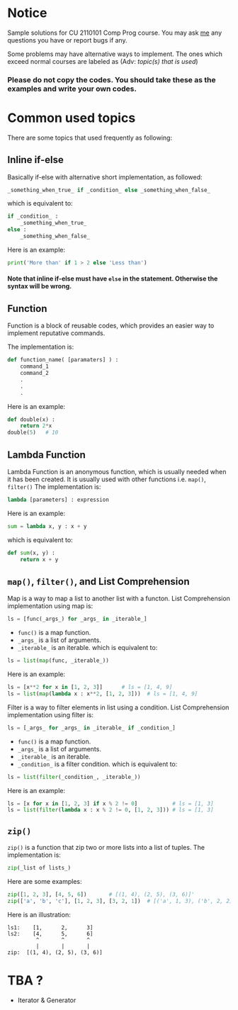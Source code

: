 # Notice
Sample solutions for CU 2110101 Comp Prog course.
You may ask [me](https://www.facebook.com/natchapolsrisang) any questions you have or report bugs if any.

Some problems may have alternative ways to implement. The ones which exceed normal courses are labeled as (Adv: _topic(s) that is used_)

### Please do not copy the codes. You should take these as the examples and write your own codes.

# Common used topics
There are some topics that used frequently as following:

## Inline if-else
Basically if-else with alternative short implementation, as followed:
```python
_something_when_true_ if _condition_ else _something_when_false_
```
which is equivalent to:
```python
if _condition_ :
	_something_when_true_ 
else :
	_something_when_false_
```
Here is an example:
```python
print('More than' if 1 > 2 else 'Less than')
```
#### Note that inline if-else must have `else` in the statement. Otherwise the syntax will be wrong.

## Function
Function is a block of reusable codes, which provides an easier way to implement reputative commands.

The implementation is:
```python
def function_name( [paramaters] ) :
	command_1
	command_2
	.
	.
	.
```
Here is an example:
```python
def double(x) :
	return 2*x
double(5)	# 10
```

## Lambda Function
Lambda Function is an anonymous function, which is usually needed when it has been created. It is usually used with other functions i.e. `map()`, `filter()`
The implementation is:
```python
lambda [parameters] : expression
```
Here is an example:
```python
sum = lambda x, y : x + y
```
which is equivalent to:
```python
def sum(x, y) :
	return x + y
```
## `map()`, `filter()`, and List Comprehension
Map is a way to map a list to another list with a functon.
List Comprehension implementation using map is:
```python
ls = [func(_args_) for _args_ in _iterable_]
```
- `func()` is a map function.
- `_args_` is a list of arguments.
- `_iterable_` is an iterable.
which is equivalent to:
```python
ls = list(map(func, _iterable_))
```
Here is an example:
```python
ls = [x**2 for x in [1, 2, 3]]		# ls = [1, 4, 9]
ls = list(map(lambda x : x**2, [1, 2, 3]))	# ls = [1, 4, 9]
```

Filter is a way to filter elements in list using a condition.
List Comprehension implementation using filter is:
```python
ls = [_args_ for _args_ in _iterable_ if _condition_]
```
- `func()` is a map function.
- `_args_` is a list of arguments.
- `_iterable_` is an iterable.
- `_condition_` is a filter condition.
which is equivalent to:
```python
ls = list(filter(_condition_, _iterable_))
```
Here is an example:
```python
ls = [x for x in [1, 2, 3] if x % 2 != 0]			# ls = [1, 3]
ls = list(filter(lambda x : x % 2 != 0, [1, 2, 3]))	# ls = [1, 3]
```

## `zip()`
`zip()` is a function that zip two or more lists into a list of tuples.
The implementation is:
```python
zip(_list of lists_)
```
Here are some examples:
```python
zip([1, 2, 3], [4, 5, 6])		# [(1, 4), (2, 5), (3, 6)]'
zip(['a', 'b', 'c'], [1, 2, 3], [3, 2, 1])	# [('a', 1, 3), ('b', 2, 2), ('c', 3, 1)]
```
Here is an illustration:
```
ls1:	[1, 	 2, 	 3]
ls2:	[4, 	 5, 	 6]
		 ^  	 ^  	 ^
		 |  	 |  	 |
zip:  [(1, 4), (2, 5), (3, 6)]
```

# TBA ?
- Iterator & Generator
